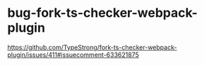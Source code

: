 # bug-fork-ts-checker-webpack-plugin

https://github.com/TypeStrong/fork-ts-checker-webpack-plugin/issues/411#issuecomment-633621875
